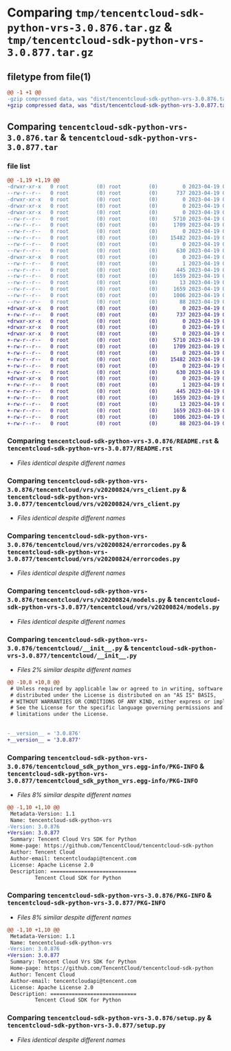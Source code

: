# Comparing `tmp/tencentcloud-sdk-python-vrs-3.0.876.tar.gz` & `tmp/tencentcloud-sdk-python-vrs-3.0.877.tar.gz`

## filetype from file(1)

```diff
@@ -1 +1 @@
-gzip compressed data, was "dist/tencentcloud-sdk-python-vrs-3.0.876.tar", last modified: Wed Apr 19 00:43:06 2023, max compression
+gzip compressed data, was "dist/tencentcloud-sdk-python-vrs-3.0.877.tar", last modified: Wed Apr 19 09:44:49 2023, max compression
```

## Comparing `tencentcloud-sdk-python-vrs-3.0.876.tar` & `tencentcloud-sdk-python-vrs-3.0.877.tar`

### file list

```diff
@@ -1,19 +1,19 @@
-drwxr-xr-x   0 root         (0) root         (0)        0 2023-04-19 00:43:06.000000 tencentcloud-sdk-python-vrs-3.0.876/
--rw-r--r--   0 root         (0) root         (0)      737 2023-04-19 00:43:06.000000 tencentcloud-sdk-python-vrs-3.0.876/README.rst
-drwxr-xr-x   0 root         (0) root         (0)        0 2023-04-19 00:43:06.000000 tencentcloud-sdk-python-vrs-3.0.876/tencentcloud/
-drwxr-xr-x   0 root         (0) root         (0)        0 2023-04-19 00:43:06.000000 tencentcloud-sdk-python-vrs-3.0.876/tencentcloud/vrs/
-drwxr-xr-x   0 root         (0) root         (0)        0 2023-04-19 00:43:06.000000 tencentcloud-sdk-python-vrs-3.0.876/tencentcloud/vrs/v20200824/
--rw-r--r--   0 root         (0) root         (0)     5710 2023-04-19 00:43:06.000000 tencentcloud-sdk-python-vrs-3.0.876/tencentcloud/vrs/v20200824/vrs_client.py
--rw-r--r--   0 root         (0) root         (0)     1709 2023-04-19 00:43:06.000000 tencentcloud-sdk-python-vrs-3.0.876/tencentcloud/vrs/v20200824/errorcodes.py
--rw-r--r--   0 root         (0) root         (0)        0 2023-04-19 00:43:06.000000 tencentcloud-sdk-python-vrs-3.0.876/tencentcloud/vrs/v20200824/__init__.py
--rw-r--r--   0 root         (0) root         (0)    15482 2023-04-19 00:43:06.000000 tencentcloud-sdk-python-vrs-3.0.876/tencentcloud/vrs/v20200824/models.py
--rw-r--r--   0 root         (0) root         (0)        0 2023-04-19 00:43:06.000000 tencentcloud-sdk-python-vrs-3.0.876/tencentcloud/vrs/__init__.py
--rw-r--r--   0 root         (0) root         (0)      630 2023-04-19 00:43:06.000000 tencentcloud-sdk-python-vrs-3.0.876/tencentcloud/__init__.py
-drwxr-xr-x   0 root         (0) root         (0)        0 2023-04-19 00:43:06.000000 tencentcloud-sdk-python-vrs-3.0.876/tencentcloud_sdk_python_vrs.egg-info/
--rw-r--r--   0 root         (0) root         (0)        1 2023-04-19 00:43:06.000000 tencentcloud-sdk-python-vrs-3.0.876/tencentcloud_sdk_python_vrs.egg-info/dependency_links.txt
--rw-r--r--   0 root         (0) root         (0)      445 2023-04-19 00:43:06.000000 tencentcloud-sdk-python-vrs-3.0.876/tencentcloud_sdk_python_vrs.egg-info/SOURCES.txt
--rw-r--r--   0 root         (0) root         (0)     1659 2023-04-19 00:43:06.000000 tencentcloud-sdk-python-vrs-3.0.876/tencentcloud_sdk_python_vrs.egg-info/PKG-INFO
--rw-r--r--   0 root         (0) root         (0)       13 2023-04-19 00:43:06.000000 tencentcloud-sdk-python-vrs-3.0.876/tencentcloud_sdk_python_vrs.egg-info/top_level.txt
--rw-r--r--   0 root         (0) root         (0)     1659 2023-04-19 00:43:06.000000 tencentcloud-sdk-python-vrs-3.0.876/PKG-INFO
--rw-r--r--   0 root         (0) root         (0)     1006 2023-04-19 00:43:06.000000 tencentcloud-sdk-python-vrs-3.0.876/setup.py
--rw-r--r--   0 root         (0) root         (0)       88 2023-04-19 00:43:06.000000 tencentcloud-sdk-python-vrs-3.0.876/setup.cfg
+drwxr-xr-x   0 root         (0) root         (0)        0 2023-04-19 09:44:49.000000 tencentcloud-sdk-python-vrs-3.0.877/
+-rw-r--r--   0 root         (0) root         (0)      737 2023-04-19 09:44:49.000000 tencentcloud-sdk-python-vrs-3.0.877/README.rst
+drwxr-xr-x   0 root         (0) root         (0)        0 2023-04-19 09:44:49.000000 tencentcloud-sdk-python-vrs-3.0.877/tencentcloud/
+drwxr-xr-x   0 root         (0) root         (0)        0 2023-04-19 09:44:49.000000 tencentcloud-sdk-python-vrs-3.0.877/tencentcloud/vrs/
+drwxr-xr-x   0 root         (0) root         (0)        0 2023-04-19 09:44:49.000000 tencentcloud-sdk-python-vrs-3.0.877/tencentcloud/vrs/v20200824/
+-rw-r--r--   0 root         (0) root         (0)     5710 2023-04-19 09:44:49.000000 tencentcloud-sdk-python-vrs-3.0.877/tencentcloud/vrs/v20200824/vrs_client.py
+-rw-r--r--   0 root         (0) root         (0)     1709 2023-04-19 09:44:49.000000 tencentcloud-sdk-python-vrs-3.0.877/tencentcloud/vrs/v20200824/errorcodes.py
+-rw-r--r--   0 root         (0) root         (0)        0 2023-04-19 09:44:49.000000 tencentcloud-sdk-python-vrs-3.0.877/tencentcloud/vrs/v20200824/__init__.py
+-rw-r--r--   0 root         (0) root         (0)    15482 2023-04-19 09:44:49.000000 tencentcloud-sdk-python-vrs-3.0.877/tencentcloud/vrs/v20200824/models.py
+-rw-r--r--   0 root         (0) root         (0)        0 2023-04-19 09:44:49.000000 tencentcloud-sdk-python-vrs-3.0.877/tencentcloud/vrs/__init__.py
+-rw-r--r--   0 root         (0) root         (0)      630 2023-04-19 09:44:49.000000 tencentcloud-sdk-python-vrs-3.0.877/tencentcloud/__init__.py
+drwxr-xr-x   0 root         (0) root         (0)        0 2023-04-19 09:44:49.000000 tencentcloud-sdk-python-vrs-3.0.877/tencentcloud_sdk_python_vrs.egg-info/
+-rw-r--r--   0 root         (0) root         (0)        1 2023-04-19 09:44:49.000000 tencentcloud-sdk-python-vrs-3.0.877/tencentcloud_sdk_python_vrs.egg-info/dependency_links.txt
+-rw-r--r--   0 root         (0) root         (0)      445 2023-04-19 09:44:49.000000 tencentcloud-sdk-python-vrs-3.0.877/tencentcloud_sdk_python_vrs.egg-info/SOURCES.txt
+-rw-r--r--   0 root         (0) root         (0)     1659 2023-04-19 09:44:49.000000 tencentcloud-sdk-python-vrs-3.0.877/tencentcloud_sdk_python_vrs.egg-info/PKG-INFO
+-rw-r--r--   0 root         (0) root         (0)       13 2023-04-19 09:44:49.000000 tencentcloud-sdk-python-vrs-3.0.877/tencentcloud_sdk_python_vrs.egg-info/top_level.txt
+-rw-r--r--   0 root         (0) root         (0)     1659 2023-04-19 09:44:49.000000 tencentcloud-sdk-python-vrs-3.0.877/PKG-INFO
+-rw-r--r--   0 root         (0) root         (0)     1006 2023-04-19 09:44:49.000000 tencentcloud-sdk-python-vrs-3.0.877/setup.py
+-rw-r--r--   0 root         (0) root         (0)       88 2023-04-19 09:44:49.000000 tencentcloud-sdk-python-vrs-3.0.877/setup.cfg
```

### Comparing `tencentcloud-sdk-python-vrs-3.0.876/README.rst` & `tencentcloud-sdk-python-vrs-3.0.877/README.rst`

 * *Files identical despite different names*

### Comparing `tencentcloud-sdk-python-vrs-3.0.876/tencentcloud/vrs/v20200824/vrs_client.py` & `tencentcloud-sdk-python-vrs-3.0.877/tencentcloud/vrs/v20200824/vrs_client.py`

 * *Files identical despite different names*

### Comparing `tencentcloud-sdk-python-vrs-3.0.876/tencentcloud/vrs/v20200824/errorcodes.py` & `tencentcloud-sdk-python-vrs-3.0.877/tencentcloud/vrs/v20200824/errorcodes.py`

 * *Files identical despite different names*

### Comparing `tencentcloud-sdk-python-vrs-3.0.876/tencentcloud/vrs/v20200824/models.py` & `tencentcloud-sdk-python-vrs-3.0.877/tencentcloud/vrs/v20200824/models.py`

 * *Files identical despite different names*

### Comparing `tencentcloud-sdk-python-vrs-3.0.876/tencentcloud/__init__.py` & `tencentcloud-sdk-python-vrs-3.0.877/tencentcloud/__init__.py`

 * *Files 2% similar despite different names*

```diff
@@ -10,8 +10,8 @@
 # Unless required by applicable law or agreed to in writing, software
 # distributed under the License is distributed on an "AS IS" BASIS,
 # WITHOUT WARRANTIES OR CONDITIONS OF ANY KIND, either express or implied.
 # See the License for the specific language governing permissions and
 # limitations under the License.
 
 
-__version__ = '3.0.876'
+__version__ = '3.0.877'
```

### Comparing `tencentcloud-sdk-python-vrs-3.0.876/tencentcloud_sdk_python_vrs.egg-info/PKG-INFO` & `tencentcloud-sdk-python-vrs-3.0.877/tencentcloud_sdk_python_vrs.egg-info/PKG-INFO`

 * *Files 8% similar despite different names*

```diff
@@ -1,10 +1,10 @@
 Metadata-Version: 1.1
 Name: tencentcloud-sdk-python-vrs
-Version: 3.0.876
+Version: 3.0.877
 Summary: Tencent Cloud Vrs SDK for Python
 Home-page: https://github.com/TencentCloud/tencentcloud-sdk-python
 Author: Tencent Cloud
 Author-email: tencentcloudapi@tencent.com
 License: Apache License 2.0
 Description: ============================
         Tencent Cloud SDK for Python
```

### Comparing `tencentcloud-sdk-python-vrs-3.0.876/PKG-INFO` & `tencentcloud-sdk-python-vrs-3.0.877/PKG-INFO`

 * *Files 8% similar despite different names*

```diff
@@ -1,10 +1,10 @@
 Metadata-Version: 1.1
 Name: tencentcloud-sdk-python-vrs
-Version: 3.0.876
+Version: 3.0.877
 Summary: Tencent Cloud Vrs SDK for Python
 Home-page: https://github.com/TencentCloud/tencentcloud-sdk-python
 Author: Tencent Cloud
 Author-email: tencentcloudapi@tencent.com
 License: Apache License 2.0
 Description: ============================
         Tencent Cloud SDK for Python
```

### Comparing `tencentcloud-sdk-python-vrs-3.0.876/setup.py` & `tencentcloud-sdk-python-vrs-3.0.877/setup.py`

 * *Files identical despite different names*

